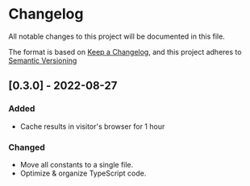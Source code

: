 # Changelog

All notable changes to this project will be documented in this file.

The format is based on [Keep a Changelog](https://keepachangelog.com/en/1.0.0/),
and this project adheres to [Semantic Versioning](https://semver.org/spec/v2.0.0.html)

## [0.3.0] - 2022-08-27

### Added

- Cache results in visitor's browser for 1 hour

### Changed

- Move all constants to a single file.
- Optimize & organize TypeScript code.